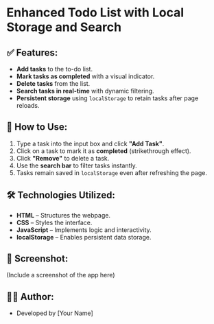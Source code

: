 # Enhanced Todo List with Local Storage and Search

## ✅ Features:
- **Add tasks** to the to-do list.  
- **Mark tasks as completed** with a visual indicator.  
- **Delete tasks** from the list.  
- **Search tasks in real-time** with dynamic filtering.  
- **Persistent storage** using `localStorage` to retain tasks after page reloads.  

## 🚀 How to Use:
1. Type a task into the input box and click **"Add Task"**.  
2. Click on a task to mark it as **completed** (strikethrough effect).  
3. Click **"Remove"** to delete a task.  
4. Use the **search bar** to filter tasks instantly.  
5. Tasks remain saved in `localStorage` even after refreshing the page.  

## 🛠 Technologies Utilized:
- **HTML** – Structures the webpage.  
- **CSS** – Styles the interface.  
- **JavaScript** – Implements logic and interactivity.  
- **localStorage** – Enables persistent data storage.  

## 📸 Screenshot:
(Include a screenshot of the app here)  

## 👨‍💻 Author:
- Developed by [Your Name]